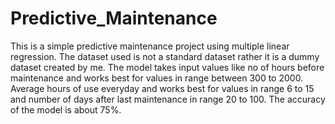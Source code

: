 # Predictive_Maintenance
This is a simple predictive maintenance project using multiple linear regression. 
The dataset used is not a standard dataset rather it is a dummy dataset created by me. 
The model takes input values like no of hours before maintenance and works best for values in range between 300 to 2000.
Average hours of use everyday and works best for values in range 6 to 15 and number of days after last maintenance in range  20 to 100. 
The accuracy of the model is about 75%.

